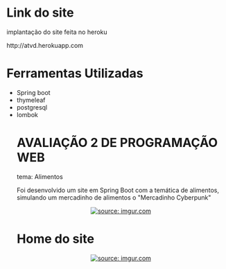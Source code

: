 # Link do site
implantação do site feita no heroku

<p> http://atvd.herokuapp.com </p>

# Ferramentas Utilizadas

<ul>
  <li> Spring boot </li>
  <li> thymeleaf </li>
  <li> postgresql </li>
  <li> lombok </li>

# AVALIAÇÃO 2 DE PROGRAMAÇÃO WEB

tema: Alimentos

Foi desenvolvido um site em Spring Boot com a temática de alimentos, simulando um mercadinho de alimentos o "Mercadinho Cyberpunk"

<center> <a href="https://imgur.com/7a8xp6W"><img src="https://i.imgur.com/7a8xp6W.gif" title="source: imgur.com" /></a> </center>

# Home do site

<center> <a href="https://imgur.com/a/UgxRjxv"><img src="https://i.imgur.com/mqHUDAT.png" title="source: imgur.com" /></a> </center>



